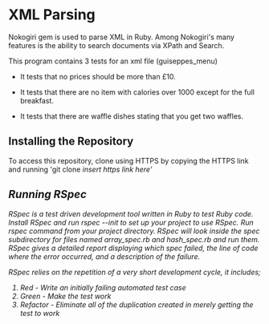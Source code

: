 # XML Parsing

Nokogiri gem is used to parse XML in Ruby. Among Nokogiri's many features is the ability to search documents via XPath and Search.

This program contains 3 tests for an xml file (guiseppes_menu)

- It tests that no prices should be more than £10.

- It tests that there are no item with calories over 1000 except for the full breakfast.

- It tests that there are waffle dishes stating that you get two waffles.


## Installing the Repository
To access this repository, clone using HTTPS by copying the HTTPS link and running 'git clone <i>insert https link here'

##  Running RSpec
RSpec is a test driven development tool written in Ruby to test Ruby code.
Install RSpec and run rspec --init to set up your project to use RSpec. Run rspec command from your project directory. RSpec will look inside the spec subdirectory for files named array_spec.rb and hash_spec.rb and run them. RSpec gives a detailed report displaying which spec failed, the line of code where the error occurred, and a description of the failure.

RSpec relies on the repetition of a very short development cycle, it includes;

1. Red - Write an initially failing automated test case
2. Green - Make the test work
3. Refactor - Eliminate all of the duplication created in merely getting the test to work
